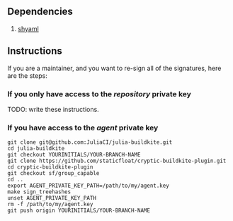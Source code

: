 ## Dependencies

1. [shyaml](https://github.com/0k/shyaml)

## Instructions

If you are a maintainer, and you want to re-sign all of the signatures, here are the steps:

### If you only have access to the _repository_ private key

TODO: write these instructions.

### If you have access to the _agent_ private key

```
git clone git@github.com:JuliaCI/julia-buildkite.git
cd julia-buildkite
git checkout YOURINITIALS/YOUR-BRANCH-NAME
git clone https://github.com/staticfloat/cryptic-buildkite-plugin.git
cd cryptic-buildkite-plugin
git checkout sf/group_capable
cd ..
export AGENT_PRIVATE_KEY_PATH=/path/to/my/agent.key
make sign_treehashes
unset AGENT_PRIVATE_KEY_PATH
rm -f /path/to/my/agent.key
git push origin YOURINITIALS/YOUR-BRANCH-NAME
```
